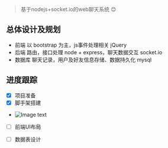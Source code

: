 
> 基于nodejs+socket.io的web聊天系统 :blush:

## 总体设计及规划
- 前端 以 bootstrap 为主，js事件处理相关 jQuery 
- 后端 路由，接口处理 node + express，聊天数据交互 socket.io
- 数据库 聊天记录，用户及好友信息存储、数据持久化 mysql 

## 进度跟踪
- [x] 项目准备
- [x] 脚手架搭建
 - ![Image text](https://github.com/zuoxiaobai/AChat-node/blob/master/img-folder/jsj.png)
- [ ] 前端UI布局
- [ ] 数据表设计

